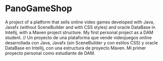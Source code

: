 # PanoGameShop
A project of a platform that sells online video games developed with Java, Javafx (without SceneBuilder and with CSS styles) and oracle DataBase in Intellij, with a Maven project structure. My first personal project as a DAM student. 
//
Un proyecto de una plataforma que vende videojuegos online desarrollada con Java, Javafx (sin SceneBuilder y con estilos CSS) y oracle DataBase en Intellij, con una estructura de proyecto Maven. Mi primer proyecto personal como estudiante de DAM.
